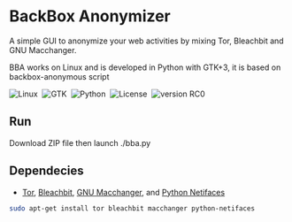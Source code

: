 BackBox Anonymizer
==============

A simple GUI to anonymize your web activities by mixing Tor, Bleachbit and GNU Macchanger. <br />

BBA works on Linux and is developed in Python with GTK+3, it is based on backbox-anonymous script

![Linux](http://img.shields.io/badge/OS-Linux-blue.svg)&nbsp; 
![GTK](http://img.shields.io/badge/GUI-GTK-yellow.svg)&nbsp; 
![Python](http://img.shields.io/badge/Language-Python-green.svg)&nbsp; 
![License](http://img.shields.io/badge/License-GNU_GPL_2.0-red.svg)&nbsp; 
![version RC0](http://img.shields.io/badge/Version-RC0-lightgrey.svg)&nbsp; 

Run
--------------
Download ZIP file then launch ./bba.py

Dependecies
--------------
* [Tor](https://www.torproject.org/), [Bleachbit](http://bleachbit.sourceforge.net/), [GNU Macchanger](http://www.gnu.org/software/macchanger/), and [Python Netifaces](https://pypi.python.org/pypi/netiface)
```sh
sudo apt-get install tor bleachbit macchanger python-netifaces
```
